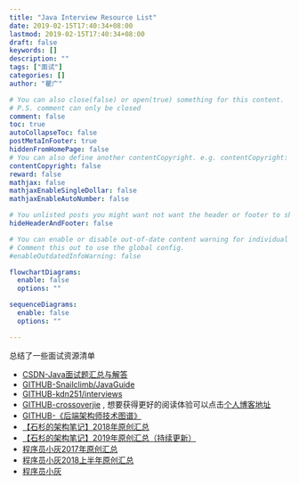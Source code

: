 ```yaml
---
title: "Java Interview Resource List"
date: 2019-02-15T17:40:34+08:00
lastmod: 2019-02-15T17:40:34+08:00
draft: false
keywords: []
description: ""
tags: ["面试"]
categories: []
author: "瞿广"

# You can also close(false) or open(true) something for this content.
# P.S. comment can only be closed
comment: false
toc: true
autoCollapseToc: false
postMetaInFooter: true
hiddenFromHomePage: false
# You can also define another contentCopyright. e.g. contentCopyright: "This is another copyright."
contentCopyright: false
reward: false
mathjax: false
mathjaxEnableSingleDollar: false
mathjaxEnableAutoNumber: false

# You unlisted posts you might want not want the header or footer to show
hideHeaderAndFooter: false

# You can enable or disable out-of-date content warning for individual post.
# Comment this out to use the global config.
#enableOutdatedInfoWarning: false

flowchartDiagrams:
  enable: false
  options: ""

sequenceDiagrams: 
  enable: false
  options: ""

---
```

总结了一些面试资源清单
<!--more-->

- [CSDN-Java面试题汇总与解答](https://blog.csdn.net/u010697681/article/details/79414112#_1547)
- [GITHUB-Snailclimb/JavaGuide](https://github.com/Snailclimb/JavaGuide)
- [GITHUB-kdn251/interviews](https://github.com/kdn251/interviews/blob/master/README-zh-cn.md)
- [GITHUB-crossoverjie](https://github.com/crossoverJie/JCSprout) , 想要获得更好的阅读体验可以点击[个人博客地址](https://crossoverjie.top/JCSprout/#/)
- [GITHUB-《后端架构师技术图谱》](https://github.com/xingshaocheng/architect-awesome)
- [【石杉的架构笔记】2018年原创汇总](https://mp.weixin.qq.com/s?src=11&timestamp=1557814948&ver=1605&signature=EbTSp59OmuZriD2l9zYkSTszz26sLdnkhW-nWguaE4R7NUN0COjqLnpBAkOJqF7JBfrXl3qMTyCLezL4lDaadjDgktff48Kutr82MLONW3LjHoS3g38LcH51rNkuYcH5&new=1)
- [【石杉的架构笔记】2019年原创汇总（持续更新）](https://mp.weixin.qq.com/s?src=11&timestamp=1557814948&ver=1605&signature=EbTSp59OmuZriD2l9zYkSTszz26sLdnkhW-nWguaE4SyCyiMugFUUaOS2mhKRcnHquPjh8cMP64NdNSBnORmXD5*fs4lXsoFx6SIYv56XQ9cDqgVVSCNVIchDTkMZTAf&new=1)
- [程序员小灰2017年原创汇总](https://blog.csdn.net/bjweimengshu/article/details/78909127)
- [程序员小灰2018上半年原创汇总](https://blog.csdn.net/bjweimengshu/article/details/80650544)
- [程序员小灰](http://mp.weixin.qq.com/profile?src=3&timestamp=1557822657&ver=1&signature=oty4oovbav5UflQ3g2czGA7gUpD4BIwAdf1UHSEd6LdLL8n1-Wl3qUQER9inc8sgLttdmh0ApREsmwWlWlnk-A==)



